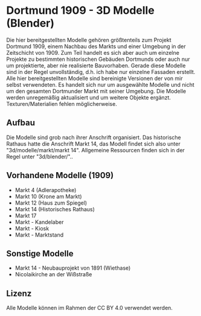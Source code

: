 # Dortmund 1909 - 3D Modelle (Blender)

Die hier bereitgestellten Modelle gehören größtenteils zum Projekt Dortmund 1909, einem Nachbau des Markts und einer Umgebung in der Zeitschicht von 1909. Zum Teil handelt es sich aber auch um einzelne Projekte zu bestimmten historischen Gebäuden Dortmunds oder auch nur um projektierte, aber nie realisierte Bauvorhaben. Gerade diese Modelle sind in der Regel unvollständig, d.h. ich habe nur einzelne Fassaden erstellt. 
Alle hier bereitgestellten Modelle sind bereinigte Versionen der von mir selbst verwendeten. Es handelt sich nur um ausgewählte Modelle und nicht um den gesamten Dortmunder Markt mit seiner Umgebung. Die Modelle werden unregemäßig aktualisiert und um weitere Objekte ergänzt. Texturen/Materialien fehlen möglicherweise.

## Aufbau
Die Modelle sind grob nach ihrer Anschrift organisiert. Das historische Rathaus hatte die Anschrift Markt 14, das Modell findet sich also unter "3d/modelle/markt/markt 14". Allgemeine Ressourcen finden sich in der Regel unter "3d/blender/"..

## Vorhandene Modelle (1909)
* Markt 4 (Adlerapotheke)
* Markt 10 (Krone am Markt)
* Markt 12 (Haus zum Spiegel)
* Markt 14 (Historisches Rathaus)
* Markt 17
* Markt - Kandelaber
* Markt - Kiosk
* Markt - Marktstand

## Sonstige Modelle 
* Markt 14 - Neubauprojekt von 1891 (Wiethase)
* Nicolaikirche an der Wißstraße

## Lizenz
Alle Modelle können im Rahmen der CC BY 4.0 verwendet werden.
